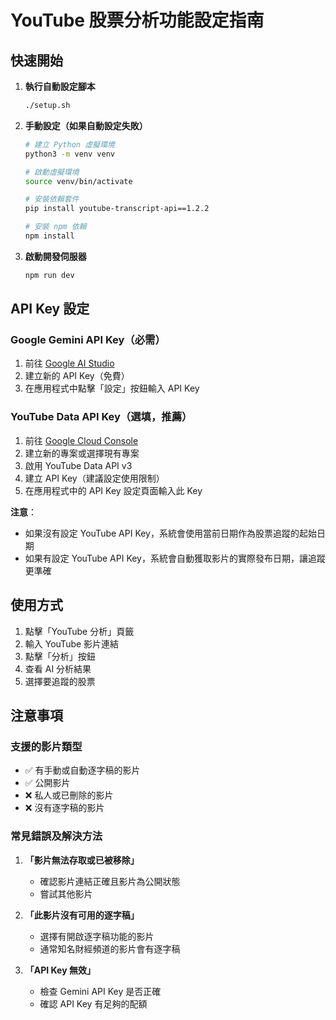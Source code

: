 # YouTube 股票分析功能設定指南

## 快速開始

1. **執行自動設定腳本**
   ```bash
   ./setup.sh
   ```

2. **手動設定（如果自動設定失敗）**
   ```bash
   # 建立 Python 虛擬環境
   python3 -m venv venv
   
   # 啟動虛擬環境
   source venv/bin/activate
   
   # 安裝依賴套件
   pip install youtube-transcript-api==1.2.2
   
   # 安裝 npm 依賴
   npm install
   ```

3. **啟動開發伺服器**
   ```bash
   npm run dev
   ```

## API Key 設定

### Google Gemini API Key（必需）
1. 前往 [Google AI Studio](https://aistudio.google.com/app/apikey)
2. 建立新的 API Key（免費）
3. 在應用程式中點擊「設定」按鈕輸入 API Key

### YouTube Data API Key（選填，推薦）
1. 前往 [Google Cloud Console](https://console.cloud.google.com/apis/credentials)
2. 建立新的專案或選擇現有專案
3. 啟用 YouTube Data API v3
4. 建立 API Key（建議設定使用限制）
5. 在應用程式中的 API Key 設定頁面輸入此 Key

**注意**：
- 如果沒有設定 YouTube API Key，系統會使用當前日期作為股票追蹤的起始日期
- 如果有設定 YouTube API Key，系統會自動獲取影片的實際發布日期，讓追蹤更準確

## 使用方式

1. 點擊「YouTube 分析」頁籤
2. 輸入 YouTube 影片連結
3. 點擊「分析」按鈕
4. 查看 AI 分析結果
5. 選擇要追蹤的股票

## 注意事項

### 支援的影片類型
- ✅ 有手動或自動逐字稿的影片
- ✅ 公開影片
- ❌ 私人或已刪除的影片
- ❌ 沒有逐字稿的影片

### 常見錯誤及解決方法

1. **「影片無法存取或已被移除」**
   - 確認影片連結正確且影片為公開狀態
   - 嘗試其他影片

2. **「此影片沒有可用的逐字稿」**
   - 選擇有開啟逐字稿功能的影片
   - 通常知名財經頻道的影片會有逐字稿

3. **「API Key 無效」**
   - 檢查 Gemini API Key 是否正確
   - 確認 API Key 有足夠的配額